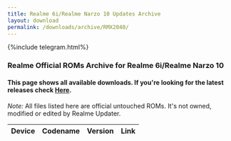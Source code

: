 ```yaml
---
title: Realme 6i/Realme Narzo 10 Updates Archive
layout: download
permalink: /downloads/archive/RMX2040/
---
```


{%include telegram.html%}

<div class="col-12 mx-auto">
    <h3 class="title bg-light p-2 rounded">Realme Official ROMs Archive for Realme 6i/Realme Narzo 10</h3>
    <h4>This page shows all available downloads. If you're looking for the latest releases check
        <a href="/downloads/latest/RMX2040/">Here</a>.</h4>
    <p><i>Note: </i>All files listed here are official untouched ROMs.
        It's not owned, modified or edited by Realme Updater.</p>
    <div class="table-responsive-md" id="table-wrapper">
        <table id="downloads" class="display dt-responsive compact table table-striped table-hover table-sm">
            <thead class="thead-dark">
                <tr>
                    <th>Device</th>
                    <th>Codename</th>
                    <th>Version</th>
                    <th>Link</th>
                </tr>
            </thead>
            <script>loadArchive("RMX2040")</script>
        </table>
    </div>
</div>